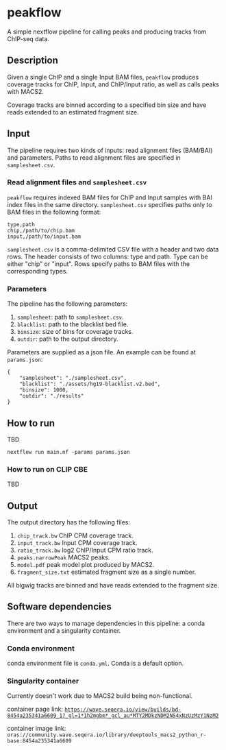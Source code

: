 # peakflow
A simple nextflow pipeline for calling peaks and producing tracks from ChIP-seq data.

## Description
Given a single ChIP and a single Input BAM files, `peakflow` produces coverage tracks for ChIP, Input, and ChIP/Input ratio, as well as calls peaks with MACS2.

Coverage tracks are binned according to a specified bin size and have reads extended to an estimated fragment size.

## Input
The pipeline requires two kinds of inputs: read alignment files (BAM/BAI) and parameters. Paths to read alignment files are specified in `samplesheet.csv`.

### Read alignment files and `samplesheet.csv`
`peakflow` requires indexed BAM files for ChIP and Input samples with BAI index files in the same directory. `samplesheet.csv` specifies paths only to BAM files in the following format:

```
type,path
chip,/path/to/chip.bam
input,/path/to/input.bam

```

`samplesheet.csv` is a comma-delimited CSV file with a header and two data rows. The header consists of two columns: type and path. Type can be either "chip" or "input". Rows specify paths to BAM files with the corresponding types.

### Parameters
The pipeline has the following parameters:
1. `samplesheet`: path to `samplesheet.csv`.
2. `blacklist`: path to the blacklist bed file.
3. `binsize`: size of bins for coverage tracks.
4. `outdir`: path to the output directory.

Parameters are supplied as a json file. An example can be found at `params.json`:

```
{
    "samplesheet": "./samplesheet.csv",
    "blacklist": "./assets/hg19-blacklist.v2.bed",
    "binsize": 1000,
    "outdir": "./results"
}
```

## How to run
TBD
```{bash}
nextflow run main.nf -params params.json
```

### How to run on CLIP CBE
TBD

## Output
The output directory has the following files:

1. `chip_track.bw` ChIP CPM coverage track.
2. `input_track.bw` Input CPM coverage track.
3. `ratio_track.bw` log2 ChIP/Input CPM ratio track.
4. `peaks.narrowPeak` MACS2 peaks.
5. `model.pdf` peak model plot produced by MACS2. 
6. `fragment_size.txt` estimated fragment size as a single number.

All bigwig tracks are binned and have reads extended to the fragment size.

## Software dependencies

There are two ways to manage dependencies in this pipeline: a conda environment and a singularity container.

### Conda environment
conda environment file is `conda.yml`. Conda is a default option.

### Singularity container

Currently doesn't work due to MACS2 build being non-functional.

container page link: [`https://wave.seqera.io/view/builds/bd-8454a235341a6609_1?_gl=1*1h2mgbm*_gcl_au*MTY2MDkzNDM2NS4xNzUzMzY1NzM2`](https://wave.seqera.io/view/builds/bd-8454a235341a6609_1?_gl=1*1h2mgbm*_gcl_au*MTY2MDkzNDM2NS4xNzUzMzY1NzM2)

container image link: `oras://community.wave.seqera.io/library/deeptools_macs2_python_r-base:8454a235341a6609`
